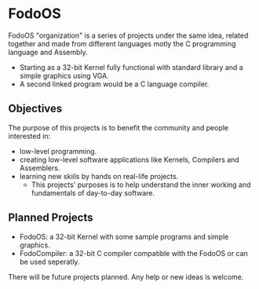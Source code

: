# FodoOS

FodoOS "organization" is a series of projects under the same idea, related together and made from different languages motly the C programming language and Assembly.
- Starting as a 32-bit Kernel fully functional with standard library and a simple graphics using VGA.
- A second linked program would be a C language compiler.

## Objectives
The purpose of this projects is to benefit the community and people interested in:
  - low-level programming.
  - creating low-level software applications like Kernels, Compilers and Assemblers.
  - learning new skiils by hands on real-life projects.
    - This projects' purposes is to help understand the inner working and fundamentals of day-to-day software.

 ## Planned Projects
 - FodoOS: a 32-bit Kernel with some sample programs and simple graphics.
 - FodoCompiler: a 32-bit C compiler compatible with the FodoOS or can be used seperatly.
 
 There will be future projects planned. Any help or new ideas is welcome.

